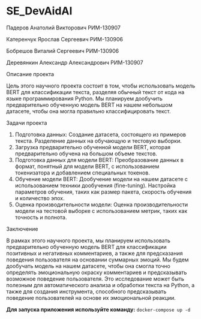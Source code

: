 # SE_DevAidAI

Падеров Анатолий Викторович РИМ-130907  

Катеренчук Ярослав Сергеевич РИМ-130906​

Бобрешов Виталий Сергеевич РИМ-130906  

Деревянкин Александр Александрович РИМ-130907


Описание проекта

Цель этого научного проекта состоит в том, чтобы использовать модель BERT для классификации текста, разделяя обычный текст от кода на языке программирования Python. Мы планируем дообучить предварительно обученную модель BERT на нашем небольшом датасете, чтобы она могла правильно классифицировать текст.

Задачи проекта

1. Подготовка данных: Создание датасета, состоящего из примеров текста. Разделение данных на обучающую и тестовую выборки.
2. Загрузка предварительно обученной модели BERT, которая предварительно обучена на большом объеме текстов.
3. Подготовка данных для модели BERT: Преобразование данных в формат, понятный для модели BERT, с использованием токенизатора и добавлением специальных токенов.
4. Обучение модели BERT: Дообучение модели на нашем датасете с использованием техники дообучения (fine-tuning). Настройка параметров обучения, таких как размер пакета, скорость обучения и количество эпох.
5. Оценка производительности модели: Оценка производительности модели на тестовой выборке с использованием метрик, таких как точность и полнота.

Заключение

В рамках этого научного проекта, мы планируем использовать предварительно обученную модель BERT для классификации позитивных и негативных комментариев, а также для предсказания поведения пользователя на основании суммарных эмоций. Мы будем дообучать модель на нашем датасете, чтобы она смогла точно определять эмоциональную окраску комментариев и предсказывать возможное поведение пользователя. Это исследование может быть полезным для автоматического анализа и обработки текста на Python, а также для создания инструмента, способного предсказывать поведение пользователей на основе их эмоциональной реакции.

<b>Для запуска приложения используйте команду:</b> <code>docker-compose up -d</code> 

